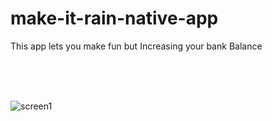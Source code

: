 # make-it-rain-native-app

This app lets you make fun but Increasing your bank Balance

</br>
<br></br>

![screen1](https://user-images.githubusercontent.com/62778911/145698447-520aaa4f-6830-4152-b873-c931e91c71a7.png)
